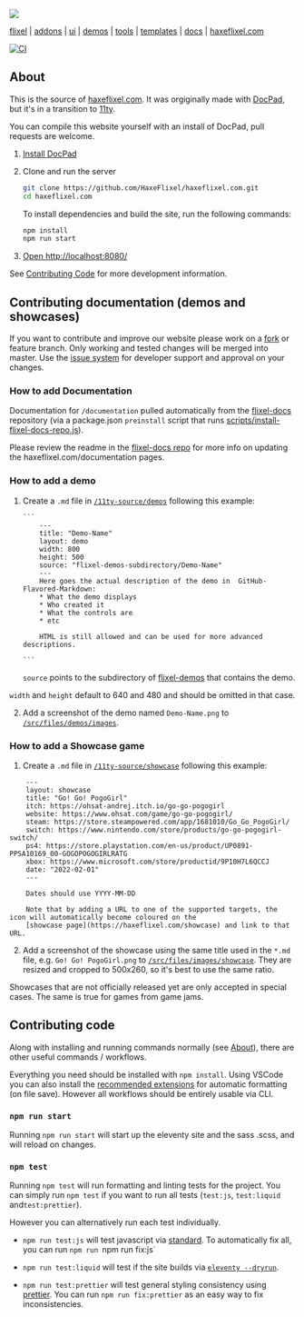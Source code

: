 [![](https://raw.github.com/HaxeFlixel/haxeflixel.com/master/src/files/images/flixel-logos/haxeflixel.com.png)](https://haxeflixel.com)

[flixel](https://github.com/HaxeFlixel/flixel) | [addons](https://github.com/HaxeFlixel/flixel-addons)
| [ui](https://github.com/HaxeFlixel/flixel-ui) | [demos](https://github.com/HaxeFlixel/flixel-demos)
| [tools](https://github.com/HaxeFlixel/flixel-tools) | [templates](https://github.com/HaxeFlixel/flixel-templates)
| [docs](https://github.com/HaxeFlixel/flixel-docs) | [haxeflixel.com](https://github.com/HaxeFlixel/haxeflixel.com)

[![CI](https://img.shields.io/github/actions/workflow/status/HaxeFlixel/haxeflixel.com/main.yml?branch=master&logo=github)](https://github.com/HaxeFlixel/haxeflixel.com/actions?query=workflow%3ACI)

## About

This is the source of [haxeflixel.com](https://haxeflixel.com/). It was orgiginally made with [DocPad](https://docpad.bevry.me/), but it's in a transition to [11ty](https://www.11ty.dev/).

You can compile this website yourself with an install of DocPad, pull requests are welcome.

1. [Install DocPad](https://docpad.bevry.me/start/install)

2. Clone and run the server

   ```bash
   git clone https://github.com/HaxeFlixel/haxeflixel.com.git
   cd haxeflixel.com
   ```

   To install dependencies and build the site, run the following commands:

   ```bash
   npm install
   npm run start
   ```

3. [Open http://localhost:8080/](http://localhost:8080/)

See [Contributing Code](#contributing-code) for more development information.

<!-- 4. Start hacking away by modifying the `src` directory, the live reload plugin will compile the site as you save
the files you modify. -->

## Contributing documentation (demos and showcases)

If you want to contribute and improve our website please work on a
[fork](https://github.com/HaxeFlixel/haxeflixel.com/fork) or feature branch. Only working and tested changes will
be merged into master. Use the [issue system](https://github.com/HaxeFlixel/haxeflixel.com/issues) for developer
support and approval on your changes.

### How to add Documentation

Documentation for `/documentation` pulled automatically from the [flixel-docs](https://github.com/HaxeFlixel/flixel-docs) repository (via a package.json `preinstall` script that runs [scripts/install-flixel-docs-repo.js](scripts/install-flixel-docs-repo.js)).

Please review the readme in the [flixel-docs repo](https://github.com/HaxeFlixel/flixel-docs#readme) for more info on updating the haxeflixel.com/documentation pages.

### How to add a demo

1.  Create a `.md` file in
    [`/11ty-source/demos`](https://github.com/HaxeFlixel/haxeflixel.com/tree/deev/11ty-source/demos)
    following this example:

        ```
            ---
            title: "Demo-Name"
            layout: demo
            width: 800
            height: 500
            source: "flixel-demos-subdirectory/Demo-Name"
            ---
            Here goes the actual description of the demo in  GitHub-Flavored-Markdown:
            * What the demo displays
            * Who created it
            * What the controls are
            * etc

            HTML is still allowed and can be used for more advanced descriptions.

        ```

    `source` points to the subdirectory of [flixel-demos](https://github.com/HaxeFlixel/flixel-demos)
    that contains the demo.

`width` and `height` default to 640 and 480 and should be omitted in that case.

2. Add a screenshot of the demo named `Demo-Name.png` to
   [`/src/files/demos/images`](https://github.com/HaxeFlixel/haxeflixel.com/tree/master/src/files/demos/images).

### How to add a Showcase game

1. Create a `.md` file in
   [`/11ty-source/showcase`](https://github.com/HaxeFlixel/haxeflixel.com/tree/dev/11ty-source/showcase)
   following this example:

```
    ---
    layout: showcase
    title: "Go! Go! PogoGirl"
    itch: https://ohsat-andrej.itch.io/go-go-pogogirl
    website: https://www.ohsat.com/game/go-go-pogogirl/
    steam: https://store.steampowered.com/app/1681010/Go_Go_PogoGirl/
    switch: https://www.nintendo.com/store/products/go-go-pogogirl-switch/
    ps4: https://store.playstation.com/en-us/product/UP0891-PPSA10169_00-GOGOPOGOGIRLRATG
    xbox: https://www.microsoft.com/store/productid/9P10H7L6QCCJ
    date: "2022-02-01"
    ---

    Dates should use YYYY-MM-DD

    Note that by adding a URL to one of the supported targets, the icon will automatically become coloured on the
    [showcase page](https://haxeflixel.com/showcase) and link to that URL.
```

2. Add a screenshot of the showcase using the same title used in the `*.md` file, e.g. `Go! Go! PogoGirl.png`
   to [`/src/files/images/showcase`](https://github.com/HaxeFlixel/haxeflixel.com/tree/master/src/files/images/showcase).
   They are resized and cropped to 500x260, so it's best to use the same ratio.

Showcases that are not officially released yet are only accepted in special cases. The same is true for games from game jams.

## Contributing code

Along with installing and running commands normally (see [About](#about)), there are other useful commands / workflows.

Everything you need should be installed with `npm install`. Using VSCode you can also install the [recommended extensions](.vscode/extensions.jsonc) for automatic formatting (on file save). However all workflows should be entirely usable via CLI.

### `npm run start`

Running `npm run start` will start up the eleventy site and the sass .scss, and will reload on changes.

### `npm test`

Running `npm test` will run formatting and linting tests for the project. You can simply run `npm test` if you want to run all tests (`test:js`, `test:liquid` and`test:prettier`).

However you can alternatively run each test individually.

- `npm run test:js` will test javascript via [standard](https://standardjs.com/). To automatically fix all, you can run `npm run `npm run fix:js`

- `npm run test:liquid` will test if the site builds via [`eleventy --dryrun`](https://www.11ty.dev/docs/usage/#dryrun-to-do-a-little-testing).

- `npm run test:prettier` will test general styling consistency using [prettier](https://prettier.io/). You can run `npm run fix:prettier` as an easy way to fix inconsistencies.
